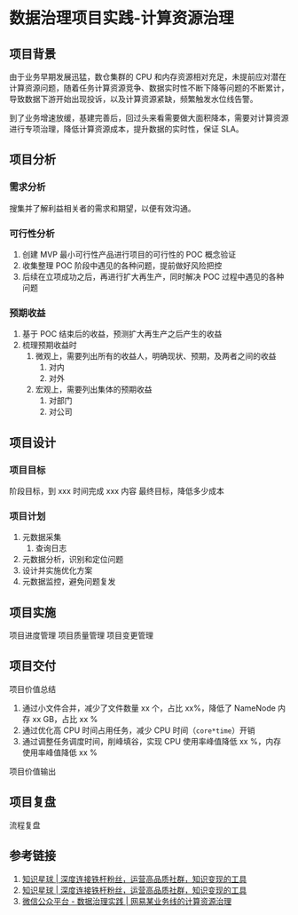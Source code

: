 # 数据治理项目实践-计算资源治理

## 项目背景

由于业务早期发展迅猛，数仓集群的 CPU 和内存资源相对充足，未提前应对潜在计算资源问题，随着任务计算资源竞争、数据实时性不断下降等问题的不断累计，导致数据下游开始出现投诉，以及计算资源紧缺，频繁触发水位线告警。

到了业务增速放缓，基建完善后，回过头来看需要做大面积降本，需要对计算资源进行专项治理，降低计算资源成本，提升数据的实时性，保证 SLA。

## 项目分析

### 需求分析

搜集并了解利益相关者的需求和期望，以便有效沟通。

### 可行性分析

1. 创建 MVP 最小可行性产品进行项目的可行性的 POC 概念验证
2. 收集整理 POC 阶段中遇见的各种问题，提前做好风险把控
3. 后续在立项成功之后，再进行扩大再生产，同时解决 POC 过程中遇见的各种问题

### 预期收益

1. 基于 POC 结束后的收益，预测扩大再生产之后产生的收益
2. 梳理预期收益时
	1. 微观上，需要列出所有的收益人，明确现状、预期，及两者之间的收益
		1. 对内
		2. 对外
	2. 宏观上，需要列出集体的预期收益
		1. 对部门
		2. 对公司

## 项目设计

### 项目目标

阶段目标，到 xxx 时间完成 xxx 内容
最终目标，降低多少成本

### 项目计划

1. 元数据采集
	1. 查询日志
2. 元数据分析，识别和定位问题
3. 设计并实施优化方案
4. 元数据监控，避免问题复发

## 项目实施

项目进度管理
项目质量管理
项目变更管理

## 项目交付

项目价值总结
1. 通过小文件合并，减少了文件数量 xx 个，占比 xx%，降低了 NameNode 内存 xx GB，占比 xx %
2. 通过优化高 CPU 时间占用任务，减少 CPU 时间（`core*time`）开销
3. 通过调整任务调度时间，削峰填谷，实现 CPU 使用率峰值降低 xx %，内存使用率峰值降低 xx %

项目价值输出

## 项目复盘

流程复盘

## 参考链接

1. [知识星球 | 深度连接铁杆粉丝，运营高品质社群，知识变现的工具](https://articles.zsxq.com/id_ektnjwuuomn4.html)
2. [知识星球 | 深度连接铁杆粉丝，运营高品质社群，知识变现的工具](https://articles.zsxq.com/id_lubws2j0wfw4.html)
3. [微信公众平台 - 数据治理实践 | 网易某业务线的计算资源治理](https://mp.weixin.qq.com/s?__biz=MzIwNTUxNTI1Ng==&mid=2247490169&idx=1&sn=3ecc7a883cae410c5365fc4507fcc57d&scene=21#wechat_redirect)